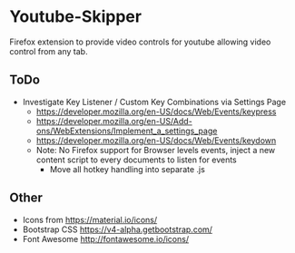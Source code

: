 # Youtube-Skipper

Firefox extension to  provide video controls for youtube allowing video control from any tab.


## ToDo

- Investigate Key Listener / Custom Key Combinations via Settings Page
    - https://developer.mozilla.org/en-US/docs/Web/Events/keypress
    - https://developer.mozilla.org/en-US/Add-ons/WebExtensions/Implement_a_settings_page
    - https://developer.mozilla.org/en-US/docs/Web/Events/keydown
    - Note: No Firefox support for Browser levels events, inject a new content script to every documents to listen for events
        - Move all hotkey handling into separate .js 


## Other

- Icons from https://material.io/icons/
- Bootstrap CSS https://v4-alpha.getbootstrap.com/
- Font Awesome http://fontawesome.io/icons/
